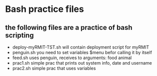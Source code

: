 # Bash practice files

## the following files are a practice of bash scripting

* deploy-myRMIT-TST.sh
	will contain deployment script for myRMIT
* penguin.sh
	you need to set variables $menu befor calling it by itself
* feed.sh
	uses penguin, receives to arguments: food animal
* prac1.sh
	simple prac that prints out system info, date and username
* prac2.sh
	simple prac that uses variables

